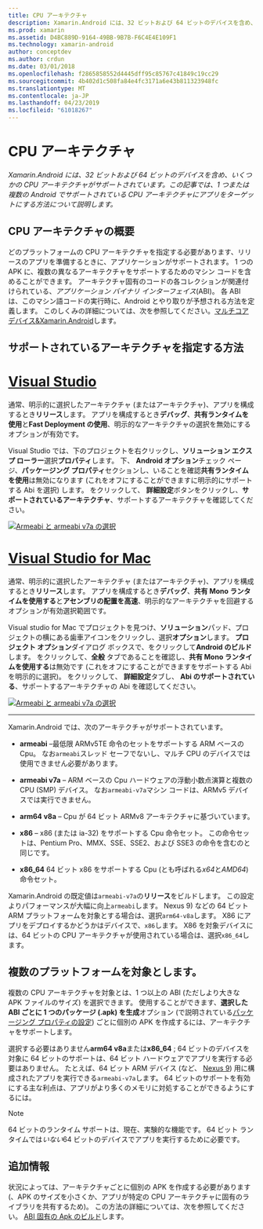 ```yaml
---
title: CPU アーキテクチャ
description: Xamarin.Android には、32 ビットおよび 64 ビットのデバイスを含め、いくつかの CPU アーキテクチャがサポートされています。 この記事では、1 つまたは複数の Android でサポートされている CPU アーキテクチャにアプリをターゲットにする方法について説明します。
ms.prod: xamarin
ms.assetid: D4BC889D-9164-49BB-9B7B-F6C4E4E109F1
ms.technology: xamarin-android
author: conceptdev
ms.author: crdun
ms.date: 03/01/2018
ms.openlocfilehash: f2865858552d4445dff95c85767c41849c19cc29
ms.sourcegitcommit: 4b402d1c508fa84e4fc3171a6e43b811323948fc
ms.translationtype: MT
ms.contentlocale: ja-JP
ms.lasthandoff: 04/23/2019
ms.locfileid: "61018267"
---
```

# <a name="cpu-architectures"></a>CPU アーキテクチャ

_Xamarin.Android には、32 ビットおよび 64 ビットのデバイスを含め、いくつかの CPU アーキテクチャがサポートされています。この記事では、1 つまたは複数の Android でサポートされている CPU アーキテクチャにアプリをターゲットにする方法について説明します。_

## <a name="cpu-architectures-overview"></a>CPU アーキテクチャの概要

どのプラットフォームの CPU アーキテクチャを指定する必要があります、リリースのアプリを準備するときに、アプリケーションがサポートされます。 1 つの APK に、複数の異なるアーキテクチャをサポートするためのマシン コードを含めることができます。 アーキテクチャ固有のコードの各コレクションが関連付けられている、*アプリケーション バイナリ インターフェイス*(ABI)。 各 ABI は、このマシン語コードの実行時に、Android とやり取りが予想される方法を定義します。
このしくみの詳細については、次を参照してください。[マルチコア デバイス&amp;Xamarin.Android](~/android/deploy-test/multicore-devices.md)します。


## <a name="how-to-specify-supported-architectures"></a>サポートされているアーキテクチャを指定する方法

# <a name="visual-studiotabwindows"></a>[Visual Studio](#tab/windows)

通常、明示的に選択したアーキテクチャ (またはアーキテクチャ)、アプリを構成するとき**リリース**します。 アプリを構成するとき**デバッグ**、**共有ランタイムを使用**と**Fast Deployment の使用**、明示的なアーキテクチャの選択を無効にするオプションが有効です。

Visual Studio では、下のプロジェクトを右クリックし、**ソリューション エクスプ ローラー**選択**プロパティ**します。 下、 **Android オプション**チェック ページ、**パッケージング プロパティ**セクションし、いることを確認**共有ランタイムを使用**は無効になります (これをオフにすることができますに明示的にサポートする Abi を選択) します。 をクリックして、 **詳細設定**ボタンをクリックし、**サポートされているアーキテクチャ**、サポートするアーキテクチャを確認してください。

[![Armeabi と armeabi v7a の選択](cpu-architectures-images/vs/01-abi-selections-sml.png)](cpu-architectures-images/vs/01-abi-selections.png#lightbox)

# <a name="visual-studio-for-mactabmacos"></a>[Visual Studio for Mac](#tab/macos)

通常、明示的に選択したアーキテクチャ (またはアーキテクチャ)、アプリを構成するとき**リリース**します。 アプリを構成するとき**デバッグ**、**共有 Mono ランタイムを使用する**と**アセンブリの配置を高速**、明示的なアーキテクチャを回避するオプションが有効選択範囲です。

Visual studio for Mac でプロジェクトを見つけ、**ソリューション**パッド、プロジェクトの横にある歯車アイコンをクリックし、選択**オプション**します。 **プロジェクト オプション**ダイアログ ボックスで、をクリックして**Android のビルド**します。 をクリックして、**全般** タブであることを確認し、**共有 Mono ランタイムを使用する**は無効です (これをオフにすることができますをサポートする Abi を明示的に選択)。 をクリックして、 **詳細設定**タブし、 **Abi のサポートされている**、サポートするアーキテクチャの Abi を確認してください。

[![Armeabi と armeabi v7a の選択](cpu-architectures-images/xs/01-abi-selections-sml.png)](cpu-architectures-images/xs/01-abi-selections.png#lightbox)

-----


Xamarin.Android では、次のアーキテクチャがサポートされています。

-   **armeabi** &ndash;最低限 ARMv5TE 命令のセットをサポートする ARM ベースの Cpu。 なお`armeabi`スレッド セーフでないし、マルチ CPU のデバイスでは使用できません必要があります。

-   **armeabi v7a** &ndash; ARM ベースの Cpu ハードウェアの浮動小数点演算と複数の CPU (SMP) デバイス。 なお`armeabi-v7a`マシン コードは、ARMv5 デバイスでは実行できません。

-   **arm64 v8a** &ndash; Cpu が 64 ビット ARMv8 アーキテクチャに基づいています。

-   **x86** &ndash; x86 (または ia-32) をサポートする Cpu 命令セット。 この命令セットは、Pentium Pro、MMX、SSE、SSE2、および SSE3 の命令を含むのと同じです。

-   **x86_64** 64 ビット x86 をサポートする Cpu (とも呼ばれる*x64*と*AMD64*) 命令セット。

Xamarin.Android の既定値は`armeabi-v7a`の**リリース**をビルドします。 この設定よりパフォーマンスが大幅に向上`armeabi`します。 Nexus 9) などの 64 ビット ARM プラットフォームを対象とする場合は、選択`arm64-v8a`します。 X86 にアプリをデプロイするかどうかはデバイスで、`x86`します。 X86 を対象デバイスには、64 ビットの CPU アーキテクチャが使用されている場合は、選択`x86_64`します。

## <a name="targeting-multiple-platforms"></a>複数のプラットフォームを対象とします。

複数の CPU アーキテクチャを対象とは、1 つ以上の ABI (ただしより大きな APK ファイルのサイズ) を選択できます。 使用することができます、**選択した ABI ごとに 1 つのパッケージ (.apk) を生成**オプション (で説明されている[パッケージング プロパティの設定](~/android/deploy-test/release-prep/index.md#Set_Packaging_Properties)) ごとに個別の APK を作成するには、アーキテクチャをサポートします。

選択する必要はありません**arm64 v8a**または**x86_64** ; 64 ビットのデバイスを対象に 64 ビットのサポートは、64 ビット ハードウェアでアプリを実行する必要はありません。 たとえば、64 ビット ARM デバイス (など、 [Nexus 9](http://www.google.com/nexus/9/)) 用に構成されたアプリを実行できる`armeabi-v7a`します。 64 ビットのサポートを有効にする主な利点は、アプリがより多くのメモリに対処することができるようにするには。

> [!NOTE]
> 64 ビットのランタイム サポートは、現在、実験的な機能です。 64 ビット ランタイムでは*いない*64 ビットのデバイスでアプリを実行するために必要です。 

## <a name="additional-information"></a>追加情報

状況によっては、アーキテクチャごとに個別の APK を作成する必要があります (、APK のサイズを小さくか、アプリが特定の CPU アーキテクチャに固有のライブラリを共有するため)。
この方法の詳細については、次を参照してください。 [ABI 固有の Apk のビルド](~/android/deploy-test/building-apps/abi-specific-apks.md)します。
